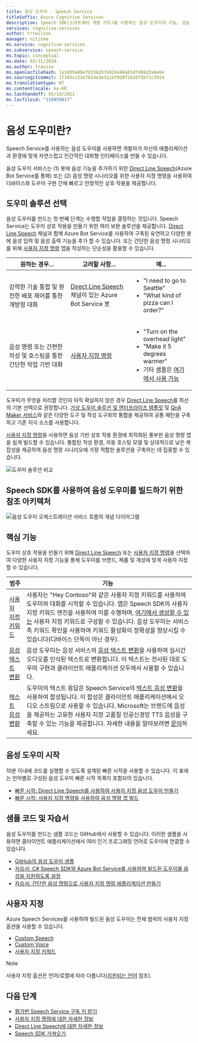 ```yaml
---
title: 음성 도우미 - Speech Service
titleSuffix: Azure Cognitive Services
description: Speech SDK(소프트웨어 개발 키트)를 사용하는 음성 도우미의 기능, 성능 및 제한 사항에 대한 개요입니다.
services: cognitive-services
author: trrwilson
manager: nitinme
ms.service: cognitive-services
ms.subservice: speech-service
ms.topic: conceptual
ms.date: 03/11/2020
ms.author: travisw
ms.openlocfilehash: 1a3d99a0befd336d37b02b448a65df406d3a8e6e
ms.sourcegitcommit: 17345cc21e7b14e3e31cbf920f191875bf3c5914
ms.translationtype: HT
ms.contentlocale: ko-KR
ms.lasthandoff: 05/19/2021
ms.locfileid: "110059017"
---
```

# <a name="what-is-a-voice-assistant"></a>음성 도우미란?

Speech Service를 사용하는 음성 도우미를 사용하면 개발자가 자신의 애플리케이션과 환경에 맞게 자연스럽고 인간적인 대화형 인터페이스를 만들 수 있습니다.

음성 도우미 서비스는 (1) 봇에 음성 기능을 추가하기 위한 [Direct Line Speech](direct-line-speech.md)(Azure Bot Service를 통해) 또는 (2) 음성 명령 시나리오를 위한 사용자 지정 명령을 사용하여 디바이스와 도우미 구현 간에 빠르고 안정적인 상호 작용을 제공합니다.

## <a name="choosing-an-assistant-solution"></a>도우미 솔루션 선택

음성 도우미를 만드는 첫 번째 단계는 수행할 작업을 결정하는 것입니다. Speech Service는 도우미 상호 작용을 만들기 위한 여러 보완 솔루션을 제공합니다. [Direct Line Speech](direct-line-speech.md) 채널과 함께 Azure Bot Service를 사용하여 구축된 유연하고 다양한 봇에 음성 입력 및 음성 출력 기능을 추가 할 수 있습니다. 또는 간단한 음성 명령 시나리오를 위해 [사용자 지정 명령](custom-commands.md) 앱을 작성하는 단순성을 활용할 수 있습니다.

| 원하는 경우... | 고려할 사항... | 예... |
|-------------------|------------------|----------------|
|강력한 기술 통합 및 완전한 배포 제어를 통한 개방형 대화 | [Direct Line Speech](direct-line-speech.md) 채널이 있는 Azure Bot Service 봇 | <ul><li>"I need to go to Seattle"</li><li>"What kind of pizza can I order?"</li></ul>
|음성 명령 또는 간편한 작성 및 호스팅을 통한 간단한 작업 기반 대화 | [사용자 지정 명령](custom-commands.md) | <ul><li>"Turn on the overhead light"</li><li>"Make it 5 degrees warmer"</li><li>기타 샘플은 [여기에서 사용 가능](https://speech.microsoft.com/customcommands)</li></ul>

도우미가 무엇을 처리할 것인지 아직 확실하지 않은 경우 [Direct Line Speech](direct-line-speech.md)를 최선의 기본 선택으로 권장합니다. [가상 도우미 솔루션 및 엔터프라이즈 템플릿](/azure/bot-service/bot-builder-enterprise-template-overview) 및 [QnA Maker 서비스](../qnamaker/overview/overview.md)와 같은 다양한 도구 및 작성 도구와의 통합을 제공하여 공통 패턴을 구축하고 기존 지식 소스를 사용합니다.

[사용자 지정 명령](custom-commands.md)을 사용하면 음성 기반 상호 작용 환경에 최적화된 풍부한 음성 명령 앱을 쉽게 빌드할 수 있습니다. 통합된 작성 환경, 자동 호스팅 모델 및 상대적으로 낮은 복잡성을 제공하여 음성 명령 시나리오에 가장 적합한 솔루션을 구축하는 데 집중할 수 있습니다.

   ![도우미 솔루션 비교](media/voice-assistants/assistant-solution-comparison.png "도우미 솔루션 비교")


## <a name="reference-architecture-for-building-a-voice-assistant-using-the-speech-sdk"></a>Speech SDK를 사용하여 음성 도우미를 빌드하기 위한 참조 아키텍처

   ![음성 도우미 오케스트레이션 서비스 흐름의 개념 다이어그램](media/voice-assistants/overview.png "음성 도우미 흐름")

## <a name="core-features"></a>핵심 기능

도우미 상호 작용을 만들기 위해 [Direct Line Speech](direct-line-speech.md) 또는 [사용자 지정 명령](custom-commands.md)을 선택하여 다양한 사용자 지정 기능을 통해 도우미를 브랜드, 제품 및 개성에 맞게 사용자 지정할 수 있습니다.

| 범주 | 기능 |
|----------|----------|
|[사용자 지정 키워드](./custom-keyword-basics.md) | 사용자는 "Hey Contoso"와 같은 사용자 지정 키워드를 사용하여 도우미와 대화를 시작할 수 있습니다. 앱은 Speech SDK의 사용자 지정 키워드 엔진을 사용하여 이를 수행하며, [여기에서 생성할 수 있는](./custom-keyword-basics.md) 사용자 지정 키워드로 구성할 수 있습니다. 음성 도우미는 서비스 측 키워드 확인을 사용하여 키워드 활성화의 정확성을 향상시킬 수 있습니다(디바이스 단독이 아닌 경우).
|[음성 텍스트 변환](speech-to-text.md) | 음성 도우미는 음성 서비스의 [음성 텍스트 변환](speech-to-text.md)을 사용하여 실시간 오디오를 인식된 텍스트로 변환합니다. 이 텍스트는 전사된 대로 도우미 구현과 클라이언트 애플리케이션 모두에서 사용할 수 있습니다.
|[텍스트 음성 변환](text-to-speech.md) | 도우미의 텍스트 응답은 Speech Service의 [텍스트 음성 변환](text-to-speech.md)을 사용하여 합성됩니다. 이 합성은 클라이언트 애플리케이션에서 오디오 스트림으로 사용할 수 있습니다. Microsoft는 브랜드에 음성을 제공하는 고유한 사용자 지정 고품질 인공신경망 TTS 음성을 구축할 수 있는 기능을 제공합니다. 자세한 내용을 알아보려면 [문의](mailto:mstts@microsoft.com)하세요.

## <a name="getting-started-with-voice-assistants"></a>음성 도우미 시작

10분 이내에 코드를 실행할 수 있도록 설계된 빠른 시작을 사용할 수 있습니다. 이 표에는 언어별로 구성된 음성 도우미 빠른 시작 목록이 포함되어 있습니다.

* [빠른 시작: Direct Line Speech를 사용하여 사용자 지정 음성 도우미 만들기](quickstarts/voice-assistants.md)
* [빠른 시작: 사용자 지정 명령을 사용하여 음성 명령 앱 빌드](quickstart-custom-commands-application.md)

## <a name="sample-code-and-tutorials"></a>샘플 코드 및 자습서

음성 도우미를 만드는 샘플 코드는 GitHub에서 사용할 수 있습니다. 이러한 샘플을 사용하면 클라이언트 애플리케이션에서 여러 인기 프로그래밍 언어로 도우미에 연결할 수 있습니다.

* [GitHub의 음성 도우미 샘플](https://github.com/Azure-Samples/Cognitive-Services-Voice-Assistant)
* [자습서: C# Speech SDK와 Azure Bot Service를 사용하여 빌드된 도우미를 음성을 지원하도록 설정](tutorial-voice-enable-your-bot-speech-sdk.md)
* [자습서: 간단한 음성 명령으로 사용자 지정 명령 애플리케이션 만들기](./how-to-develop-custom-commands-application.md)

## <a name="customization"></a>사용자 지정

Azure Speech Services를 사용하여 빌드된 음성 도우미는 전체 범위의 사용자 지정 옵션을 사용할 수 있습니다.

* [Custom Speech](./custom-speech-overview.md)
* [Custom Voice](how-to-custom-voice.md)
* [사용자 지정 키워드](keyword-recognition-overview.md)

> [!NOTE]
> 사용자 지정 옵션은 언어/로캘에 따라 다릅니다([지원되는 언어](language-support.md) 참조).

## <a name="next-steps"></a>다음 단계

* [평가판 Speech Service 구독 키 받기](overview.md#try-the-speech-service-for-free)
* [사용자 지정 명령에 대한 자세한 정보](custom-commands.md)
* [Direct Line Speech에 대한 자세한 정보](direct-line-speech.md)
* [Speech SDK 가져오기](speech-sdk.md)